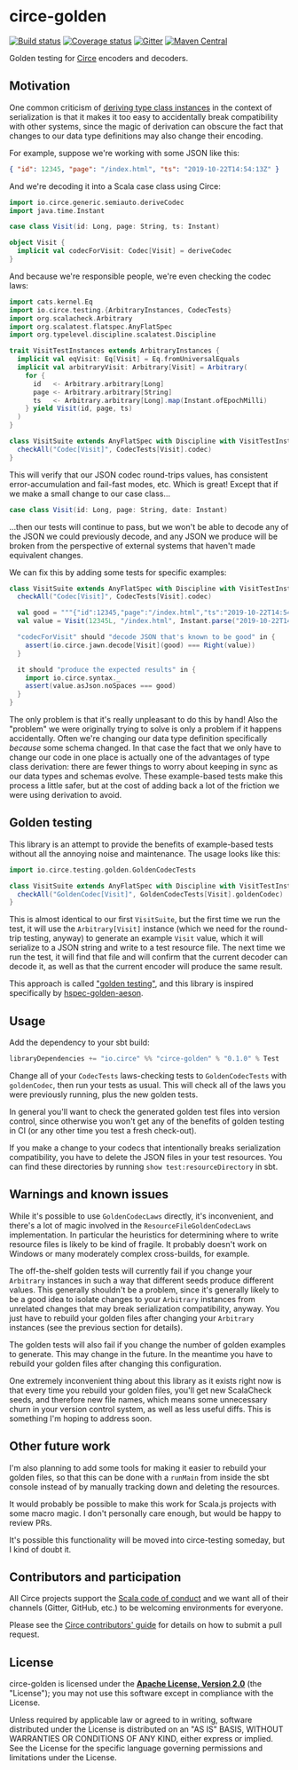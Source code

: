 # circe-golden

[![Build status](https://img.shields.io/travis/circe/circe-sangria/master.svg)](https://travis-ci.org/circe/circe-golden)
[![Coverage status](https://img.shields.io/codecov/c/github/circe/circe-golden/master.svg)](https://codecov.io/github/circe/circe-golden)
[![Gitter](https://img.shields.io/badge/gitter-join%20chat-green.svg)](https://gitter.im/circe/circe)
[![Maven Central](https://img.shields.io/maven-central/v/io.circe/circe-golden_2.12.svg)](https://maven-badges.herokuapp.com/maven-central/io.circe/circe-golden_2.12)

Golden testing for [Circe](http://circe.io) encoders and decoders.

## Motivation

One common criticism of [deriving type class instances][derivation] in the context of serialization is that it
makes it too easy to accidentally break compatibility with other systems, since the magic of
derivation can obscure the fact that changes to our data type definitions may also change their
encoding.

For example, suppose we're working with some JSON like this:

```json
{ "id": 12345, "page": "/index.html", "ts": "2019-10-22T14:54:13Z" }
```
And we're decoding it into a Scala case class using Circe:

```scala
import io.circe.generic.semiauto.deriveCodec
import java.time.Instant

case class Visit(id: Long, page: String, ts: Instant)

object Visit {
  implicit val codecForVisit: Codec[Visit] = deriveCodec
}
```

And because we're responsible people, we're even checking the codec laws:

```scala
import cats.kernel.Eq
import io.circe.testing.{ArbitraryInstances, CodecTests}
import org.scalacheck.Arbitrary
import org.scalatest.flatspec.AnyFlatSpec
import org.typelevel.discipline.scalatest.Discipline

trait VisitTestInstances extends ArbitraryInstances {
  implicit val eqVisit: Eq[Visit] = Eq.fromUniversalEquals
  implicit val arbitraryVisit: Arbitrary[Visit] = Arbitrary(
    for {
      id   <- Arbitrary.arbitrary[Long]
      page <- Arbitrary.arbitrary[String]
      ts   <- Arbitrary.arbitrary[Long].map(Instant.ofEpochMilli)
    } yield Visit(id, page, ts)
  )
}

class VisitSuite extends AnyFlatSpec with Discipline with VisitTestInstances {
  checkAll("Codec[Visit]", CodecTests[Visit].codec)
}
```

This will verify that our JSON codec round-trips values, has consistent error-accumulation and
fail-fast modes, etc. Which is great! Except that if we make a small change to our case class…

```scala
case class Visit(id: Long, page: String, date: Instant)
```

…then our tests will continue to pass, but we won't be able to decode any of the JSON we could previously
decode, and any JSON we produce will be broken from the perspective of external systems that haven't
made equivalent changes.

We can fix this by adding some tests for specific examples:

```scala
class VisitSuite extends AnyFlatSpec with Discipline with VisitTestInstances {
  checkAll("Codec[Visit]", CodecTests[Visit].codec)

  val good = """{"id":12345,"page":"/index.html","ts":"2019-10-22T14:54:13Z"}"""
  val value = Visit(12345L, "/index.html", Instant.parse("2019-10-22T14:54:13Z"))

  "codecForVisit" should "decode JSON that's known to be good" in {
    assert(io.circe.jawn.decode[Visit](good) === Right(value))
  }

  it should "produce the expected results" in {
    import io.circe.syntax._
    assert(value.asJson.noSpaces === good)
  }
}
```

The only problem is that it's really unpleasant to do this by hand! Also the "problem" we were
originally trying to solve is only a problem if it happens accidentally. Often we're changing our
data type definition specifically _because_ some schema changed. In that case the fact that we only
have to change our code in one place is actually one of the advantages of type class derivation:
there are fewer things to worry about keeping in sync as our data types and schemas evolve. These
example-based tests make this process a little safer, but at the cost of adding back a lot of the
friction we were using derivation to avoid.

## Golden testing

This library is an attempt to provide the benefits of example-based tests without all the annoying
noise and maintenance. The usage looks like this:

```scala
import io.circe.testing.golden.GoldenCodecTests

class VisitSuite extends AnyFlatSpec with Discipline with VisitTestInstances {
  checkAll("GoldenCodec[Visit]", GoldenCodecTests[Visit].goldenCodec)
}
```

This is almost identical to our first `VisitSuite`, but the first time we run the test, it will use
the `Arbitrary[Visit]` instance (which we need for the round-trip testing, anyway) to generate an
example `Visit` value, which it will serialize to a JSON string and write to a test resource file.
The next time we run the test, it will find that file and will confirm that the current decoder can
decode it, as well as that the current encoder will produce the same result.

This approach is called ["golden testing"][golden-testing], and this library is inspired specifically
by [hspec-golden-aeson][golden-aeson].

## Usage

Add the dependency to your sbt build:

```scala
libraryDependencies += "io.circe" %% "circe-golden" % "0.1.0" % Test
```

Change all of your `CodecTests` laws-checking tests to `GoldenCodecTests` with `goldenCodec`,
then run your tests as usual. This will check all of the laws you were previously running, plus the
new golden tests.

In general you'll want to check the generated golden test files into version control, since
otherwise you won't get any of the benefits of golden testing in CI (or any other time you test a
fresh check-out).

If you make a change to your codecs that intentionally breaks serialization compatibility, you have
to delete the JSON files in your test resources. You can find these directories by running
`show test:resourceDirectory` in sbt.

## Warnings and known issues

While it's possible to use `GoldenCodecLaws` directly, it's inconvenient, and there's a lot of magic
involved in the `ResourceFileGoldenCodecLaws` implementation. In particular the heuristics for
determining where to write resource files is likely to be kind of fragile. It probably doesn't work
on Windows or many moderately complex cross-builds, for example.

The off-the-shelf golden tests will currently fail if you change your `Arbitrary` instances in such
a way that different seeds produce different values. This generally shouldn't be a problem, since
it's generally likely to be a good idea to isolate changes to your `Arbitrary` instances from
unrelated changes that may break serialization compatibility, anyway. You just have to rebuild your
golden files after changing your `Arbitrary` instances (see the previous section for details).

The golden tests will also fail if you change the number of golden examples to generate. This may
change in the future. In the meantime you have to rebuild your golden files after changing this
configuration.

One extremely inconvenient thing about this library as it exists right now is that every time you
rebuild your golden files, you'll get new ScalaCheck seeds, and therefore new file names, which
means some unnecessary churn in your version control system, as well as less useful diffs. This is
something I'm hoping to address soon.

## Other future work

I'm also planning to add some tools for making it easier to rebuild your golden files, so that this
can be done with a `runMain` from inside the sbt console instead of by manually tracking down and
deleting the resources.

It would probably be possible to make this work for Scala.js projects with some macro magic. I
don't personally care enough, but would be happy to review PRs.

It's possible this functionality will be moved into circe-testing someday, but I kind of doubt it.

## Contributors and participation

All Circe projects support the [Scala code of conduct][code-of-conduct] and we want
all of their channels (Gitter, GitHub, etc.) to be welcoming environments for everyone.

Please see the [Circe contributors' guide][contributing] for details on how to submit a pull
request.

## License

circe-golden is licensed under the **[Apache License, Version 2.0][apache]**
(the "License"); you may not use this software except in compliance with the
License.

Unless required by applicable law or agreed to in writing, software
distributed under the License is distributed on an "AS IS" BASIS,
WITHOUT WARRANTIES OR CONDITIONS OF ANY KIND, either express or implied.
See the License for the specific language governing permissions and
limitations under the License.

[golden-aeson]: http://hackage.haskell.org/package/hspec-golden-aeson-0.7.0.0/docs/Test-Aeson-GenericSpecs.html
[apache]: http://www.apache.org/licenses/LICENSE-2.0
[circe]: https://github.com/circe/circe
[code-of-conduct]: https://www.scala-lang.org/conduct/
[contributing]: https://circe.github.io/circe/contributing.html
[derivation]: https://meta.plasm.us/posts/2015/11/08/type-classes-and-generic-derivation/
[golden-testing]: https://ro-che.info/articles/2017-12-04-golden-tests
[sbt-crossproject-74]: https://github.com/portable-scala/sbt-crossproject/issues/74
